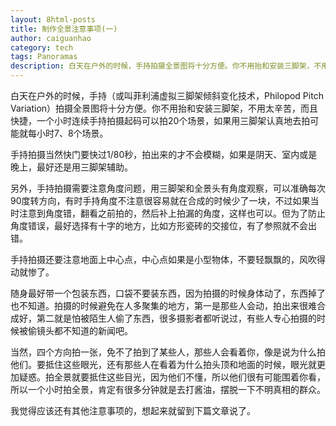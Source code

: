 ```yaml
---
layout: 8html-posts
title: 制作全景注意事项(一)
author: caiguanhao
category: tech
tags: Panoramas
description: 白天在户外的时候，手持拍摄全景图将十分方便。你不用抬和安装三脚架，不用太辛苦，而且快捷，一个小时连续手持拍摄起码可以拍20个场景。
---
```

白天在户外的时候，手持（或叫菲利浦虚拟三脚架倾斜变化技术，Philopod Pitch Variation）拍摄全景图将十分方便。你不用抬和安装三脚架，不用太辛苦，而且快捷，一个小时连续手持拍摄起码可以拍20个场景，如果用三脚架认真地去拍可能就每小时7、8个场景。

手持拍摄当然快门要快过1/80秒，拍出来的才不会模糊，如果是阴天、室内或是晚上，最好还是用三脚架辅助。

另外，手持拍摄需要注意角度问题，用三脚架和全景头有角度观察，可以准确每次90度转方向，有时手持角度不注意很容易就在合成的时候少了一块，不过如果当时注意到角度错，翻看之前拍的，然后补上拍漏的角度，这样也可以。但为了防止角度错误，最好选择有十字的地方，比如方形瓷砖的交接位，有了参照就不会出错。

手持拍摄还要注意地面上中心点，中心点如果是小型物体，不要轻飘飘的，风吹得动就惨了。

随身最好带一个包装东西，口袋不要装东西，因为拍摄的时候身体动了，东西掉了也不知道。拍摄的时候避免在人多聚集的地方，第一是那些人会动，拍出来很难合成好，第二就是怕被陌生人偷了东西，很多摄影者都听说过，有些人专心拍摄的时候被偷镜头都不知道的新闻吧。

当然，四个方向拍一张，免不了拍到了某些人，那些人会看着你，像是说为什么拍他们。要抵住这些眼光，还有那些人在看着为什么拍头顶和地面的时候，眼光就更加疑惑。拍全景就要抵住这些目光，因为他们不懂，所以他们很有可能围着你看，所以一个小时拍全景，肯定有很多分钟就是去打酱油，摆脱一下不明真相的群众。

我觉得应该还有其他注意事项的，想起来就留到下篇文章说了。
